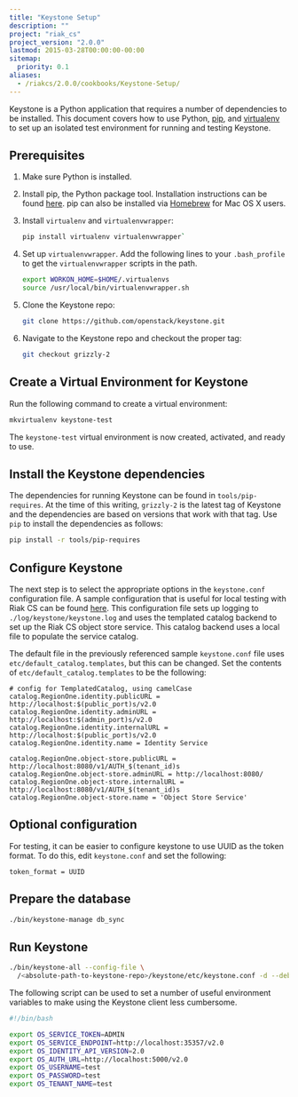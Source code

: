 ```yaml
---
title: "Keystone Setup"
description: ""
project: "riak_cs"
project_version: "2.0.0"
lastmod: 2015-03-28T00:00:00-00:00
sitemap:
  priority: 0.1
aliases:
  - /riakcs/2.0.0/cookbooks/Keystone-Setup/
---
```


Keystone is a Python application that requires a number of dependencies
to be installed. This document covers how to use Python,
[pip](https://github.com/basho/stanchion), and
[virtualenv](https://github.com/basho/stanchion) to set up an isolated
test environment for running and testing Keystone.

## Prerequisites

1. Make sure Python is installed.
1. Install pip, the Python package tool. Installation instructions can
   be found [here](http://guide.python-distribute.org/installation.html#installing-pip).
   pip can also be installed via [Homebrew](http://brew.sh/) for Mac OS
   X users.

1. Install `virtualenv` and `virtualenvwrapper`:

    ```bash
    pip install virtualenv virtualenvwrapper`
    ```

1. Set up `virtualenvwrapper`. Add the following lines to your
   `.bash_profile` to get the `virtualenvwrapper` scripts in the path.

    ```bash
    export WORKON_HOME=$HOME/.virtualenvs
    source /usr/local/bin/virtualenvwrapper.sh
    ```

1. Clone the Keystone repo:

    ```bash
    git clone https://github.com/openstack/keystone.git
    ```

1. Navigate to the Keystone repo and checkout the proper tag:

    ```bash
    git checkout grizzly-2
    ```

## Create a Virtual Environment for Keystone

Run the following command to create a virtual environment:

```bash
mkvirtualenv keystone-test
```

The `keystone-test` virtual environment is now created, activated, and
ready to use.

## Install the Keystone dependencies

The dependencies for running Keystone can be found in
`tools/pip-requires`.  At the time of this writing, `grizzly-2` is the
latest tag of Keystone and the dependencies are based on versions that
work with that tag. Use `pip` to install the dependencies as follows:

```bash
pip install -r tools/pip-requires
```

## Configure Keystone

The next step is to select the appropriate options in the
`keystone.conf` configuration file. A sample configuration that is
useful for local testing with Riak CS can be found [here]({{<baseurl>}}riak/cs/2.0.0/cookbooks/keystone-conf-sample/). This configuration file sets up logging to
`./log/keystone/keystone.log` and uses the templated catalog backend to
set up the Riak CS object store service. This catalog backend uses a
local file to populate the service catalog.

The default file in the previously referenced sample `keystone.conf`
file uses `etc/default_catalog.templates`, but this can be changed. Set
the contents of `etc/default_catalog.templates` to be the following:

```config
# config for TemplatedCatalog, using camelCase
catalog.RegionOne.identity.publicURL = http://localhost:$(public_port)s/v2.0
catalog.RegionOne.identity.adminURL = http://localhost:$(admin_port)s/v2.0
catalog.RegionOne.identity.internalURL = http://localhost:$(public_port)s/v2.0
catalog.RegionOne.identity.name = Identity Service

catalog.RegionOne.object-store.publicURL = http://localhost:8080/v1/AUTH_$(tenant_id)s
catalog.RegionOne.object-store.adminURL = http://localhost:8080/
catalog.RegionOne.object-store.internalURL = http://localhost:8080/v1/AUTH_$(tenant_id)s
catalog.RegionOne.object-store.name = 'Object Store Service'
```

## Optional configuration

For testing, it can be easier to configure keystone to use UUID as the
token format. To do this, edit `keystone.conf` and set the following:

```config
token_format = UUID
```

## Prepare the database

```bash
./bin/keystone-manage db_sync
```

## Run Keystone

```bash
./bin/keystone-all --config-file \
  /<absolute-path-to-keystone-repo>/keystone/etc/keystone.conf -d --debug
```

The following script can be used to set a number of useful environment
variables to make using the Keystone client less cumbersome.

```bash
#!/bin/bash

export OS_SERVICE_TOKEN=ADMIN
export OS_SERVICE_ENDPOINT=http://localhost:35357/v2.0
export OS_IDENTITY_API_VERSION=2.0
export OS_AUTH_URL=http://localhost:5000/v2.0
export OS_USERNAME=test
export OS_PASSWORD=test
export OS_TENANT_NAME=test
```
